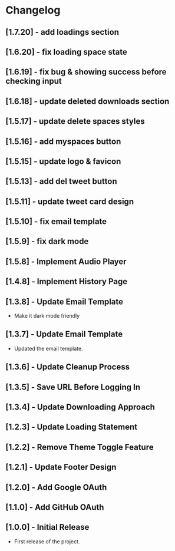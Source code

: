 # Changelog

## [1.7.20] - add loadings section

## [1.6.20] - fix loading space state

## [1.6.19] - fix bug & showing success before checking input

## [1.6.18] - update deleted downloads section

## [1.5.17] - update delete spaces styles

## [1.5.16] - add myspaces button

## [1.5.15] - update logo & favicon

## [1.5.13] - add del tweet button

## [1.5.11] - update tweet card design

## [1.5.10] - fix email template

## [1.5.9] - fix dark mode

## [1.5.8] - Implement Audio Player

## [1.4.8] - Implement History Page

## [1.3.8] - Update Email Template

- Make it dark mode friendly

## [1.3.7] - Update Email Template

- Updated the email template.

## [1.3.6] - Update Cleanup Process

## [1.3.5] - Save URL Before Logging In

## [1.3.4] - Update Downloading Approach

## [1.2.3] - Update Loading Statement

## [1.2.2] - Remove Theme Toggle Feature

## [1.2.1] - Update Footer Design

## [1.2.0] - Add Google OAuth

## [1.1.0] - Add GitHub OAuth

## [1.0.0] - Initial Release

- First release of the project.

